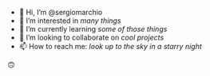 - 👋 Hi, I’m @sergiomarchio
- 👀 I’m interested in _many things_
- 🌱 I’m currently learning _some of those things_
- 💞️ I’m looking to collaborate on _cool projects_
- 📫 How to reach me: _look up to the sky in a starry night_

🙃

<!---
sergiomarchio/sergiomarchio is a ✨ special ✨ repository because its `README.md` (this file) appears on your GitHub profile.
You can click the Preview link to take a look at your changes.
--->
